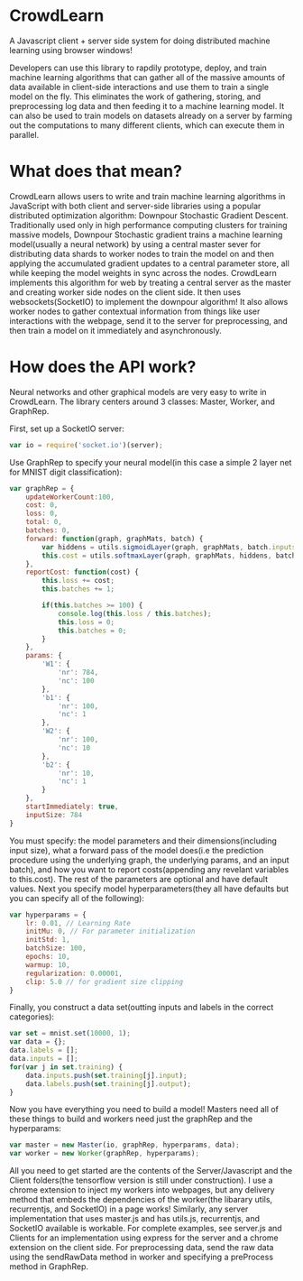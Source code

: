# CrowdLearn

A Javascript client + server side system for doing distributed machine learning using browser windows! 

Developers can use this library to rapdily prototype, deploy, and train machine learning algorithms that can gather all of the massive amounts of data available in client-side interactions and use them to train a single model on the fly. This eliminates the work of gathering, storing, and preprocessing log data and then feeding it to a machine learning model. It can also be used to train models on datasets already on a server by farming out the computations to many different clients, which can execute them in parallel. 

<h1>What does that mean?</h1>

CrowdLearn allows users to write and train machine learning algorithms in JavaScript with both client and server-side libraries using a popular distributed optimization algorithm: Downpour Stochastic Gradient Descent. Traditionally used only in high performance computing clusters for training massive models, Downpour Stochastic gradient trains a machine learning model(usually a neural network) by using a central master sever for distributing data shards to worker nodes to train the model on and then applying the accumulated gradient updates to a central parameter store, all while keeping the model weights in sync across the nodes.  CrowdLearn implements this algorithm for web by treating a central server as the master and creating worker side nodes on the client side. It then uses websockets(SocketIO) to implement the downpour algorithm! It also allows worker nodes to gather contextual information from things like user interactions with the webpage, send it to the server for preprocessing, and then train a model on it immediately and asynchronously. 

<h1>How does the API work?</h1>
Neural networks and other graphical models are very easy to write in CrowdLearn. The library centers around 3 classes: Master, Worker, and GraphRep. 

First, set up a SocketIO server: 

```javascript
var io = require('socket.io')(server);
```

Use GraphRep to specify your neural model(in this case a simple 2 layer net for MNIST digit classification):

```javascript
var graphRep = {
	updateWorkerCount:100,
	cost: 0,
	loss: 0,
	total: 0,
	batches: 0,
	forward: function(graph, graphMats, batch) {
		var hiddens = utils.sigmoidLayer(graph, graphMats, batch.inputs, 'W1', 'b1')
		this.cost = utils.softmaxLayer(graph, graphMats, hiddens, batch.labels, 'W2', 'b2');
	},
	reportCost: function(cost) {
		this.loss += cost;
		this.batches += 1;

		if(this.batches >= 100) {
			console.log(this.loss / this.batches);
			this.loss = 0;
			this.batches = 0;
		}
	},	
	params: {
		'W1': {
			'nr': 784,
			'nc': 100
		},
		'b1': {
			'nr': 100, 
			'nc': 1
		},
		'W2': {
			'nr': 100,
			'nc': 10
		},
		'b2': {
			'nr': 10, 
			'nc': 1
		}
	},
	startImmediately: true,
	inputSize: 784
}
```

You must specify: the model parameters and their dimensions(including input size), what a forward pass of the model does(i.e the prediction procedure using the underlying graph, the underlying params, and an input batch), and how you want to report costs(appending any revelant variables to this.cost). The rest of the parameters are optional and have default values. Next you specify model hyperparameters(they all have defaults but you can specify all of the following):

```javascript
var hyperparams = {
	lr: 0.01, // Learning Rate
	initMu: 0, // For parameter initialization
	initStd: 1, 
	batchSize: 100,
	epochs: 10,
	warmup: 10,
	regularization: 0.00001,
	clip: 5.0 // for gradient size clipping
}
```
Finally, you construct a data set(outting inputs and labels in the correct categories): 
```javascript
var set = mnist.set(10000, 1);
var data = {};
data.labels = [];
data.inputs = [];
for(var j in set.training) {
	data.inputs.push(set.training[j].input);
	data.labels.push(set.training[j].output);
}
```
Now you have everything you need to build a model!
Masters need all of these things to build and workers need just the graphRep and the hyperparams:
```javascript
var master = new Master(io, graphRep, hyperparams, data);
var worker = new Worker(graphRep, hyperparams);
```
All you need to get started are the contents of the Server/Javascript and the Client folders(the tensorflow version is still under construction). I use a chrome extension to inject my workers into webpages, but any delivery method that embeds the dependencies of the worker(the libarary utils, recurrentjs, and SocketIO) in a page works! Similarly, any server implementation that uses master.js and has utils.js, recurrentjs, and SocketIO available is workable. For complete examples, see server.js and Clients for an implementation using express for the server and a chrome extension on the client side. For preprocessing data, send the raw data using the sendRawData method in worker and specifying a preProcess method in GraphRep.

